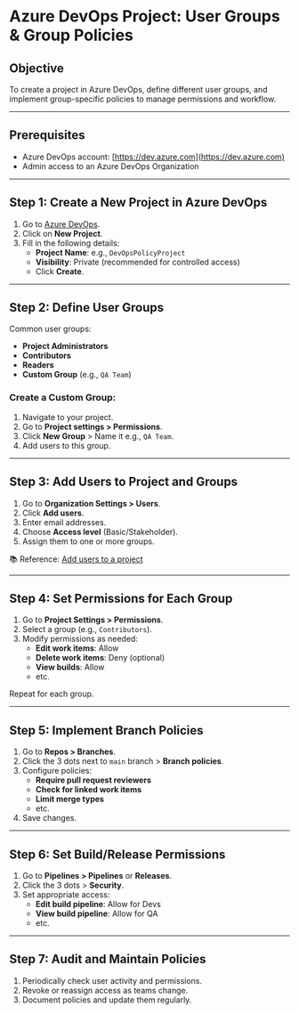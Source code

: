 # Azure DevOps Project: User Groups & Group Policies

## Objective
To create a project in Azure DevOps, define different user groups, and implement group-specific policies to manage permissions and workflow.

---

## Prerequisites
- Azure DevOps account: [https://dev.azure.com](https://dev.azure.com)
- Admin access to an Azure DevOps Organization

---

## Step 1: Create a New Project in Azure DevOps
1. Go to [Azure DevOps](https://dev.azure.com/).
2. Click on **New Project**.
3. Fill in the following details:
   - **Project Name**: e.g., `DevOpsPolicyProject`
   - **Visibility**: Private (recommended for controlled access)
   - Click **Create**.

---

## Step 2: Define User Groups
Common user groups:
- **Project Administrators**
- **Contributors**
- **Readers**
- **Custom Group** (e.g., `QA Team`)

### Create a Custom Group:
1. Navigate to your project.
2. Go to **Project settings > Permissions**.
3. Click **New Group** > Name it e.g., `QA Team`.
4. Add users to this group.

---

## Step 3: Add Users to Project and Groups
1. Go to **Organization Settings > Users**.
2. Click **Add users**.
3. Enter email addresses.
4. Choose **Access level** (Basic/Stakeholder).
5. Assign them to one or more groups.

📚 Reference: [Add users to a project](https://learn.microsoft.com/en-us/azure/devops/organizations/security/add-users-team-project?view=azure-devops&tabs=preview-page)

---

## Step 4: Set Permissions for Each Group
1. Go to **Project Settings > Permissions**.
2. Select a group (e.g., `Contributors`).
3. Modify permissions as needed:
   - **Edit work items**: Allow
   - **Delete work items**: Deny (optional)
   - **View builds**: Allow
   - etc.

Repeat for each group.

---

## Step 5: Implement Branch Policies
1. Go to **Repos > Branches**.
2. Click the 3 dots next to `main` branch > **Branch policies**.
3. Configure policies:
   - **Require pull request reviewers**
   - **Check for linked work items**
   - **Limit merge types**
   - etc.
4. Save changes.

---

## Step 6: Set Build/Release Permissions
1. Go to **Pipelines > Pipelines** or **Releases**.
2. Click the 3 dots > **Security**.
3. Set appropriate access:
   - **Edit build pipeline**: Allow for Devs
   - **View build pipeline**: Allow for QA
   - etc.

---

## Step 7: Audit and Maintain Policies
1. Periodically check user activity and permissions.
2. Revoke or reassign access as teams change.
3. Document policies and update them regularly.



